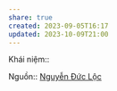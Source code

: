 ```yaml
---
share: true
created: 2023-09-05T16:17
updated: 2023-10-09T21:00
---
```

Khái niệm:: 

Nguồn:: [Nguyễn Đức Lộc](Nguy%E1%BB%85n%20%C4%90%E1%BB%A9c%20L%E1%BB%99c.md#) 
